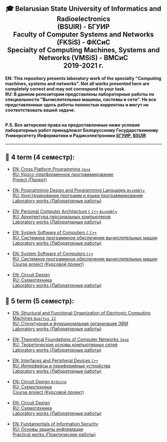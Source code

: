 <h2 align="center"> 🎓 Belarusian State University of Informatics and Radioelectronics <br/> 
 (BSUIR) - БГУИР <br/>Faculty of Computer Systems and Networks (FKSiS) - ФКСиС<br/>
 Specialty of Computing Machines, Systems and Networks (VMSiS) - ВМСиС <br/>2019-2021 г.
</h2>

<h4>EN: This repository presents laboratory work of the specialty "Computing machines, systems and networks". Not all works presented here are completely correct and may not  correspond to your task.<br/>
RU: В данном репозитории представлены лабораторные работы по специальности "Вычислительные машины, системы и сети". Не все представленные здесь  работы полностью корректны и могут не соответствовать вашей задаче.<br/></br>

P.S. Все авторские права на предоставленные ниже условия лабораторных работ принадлежат Белорусскому  Государственному Университету Информатики и Радиоэлектроники <a href="https://www.bsuir.by/" rel="nofollow">БГУИР</a>, <a href="https://www.bsuir.by/en/" rel="nofollow">BSUIR</a>
</h4>
<hr align="center">

<h2> 📘 4 term (4 семестр): </h2>
<ul>
 <li>
  <a href="https://github.com/KissLinkA-205/BSUIR-Labs/tree/main/4%20term/KPP%20(Project)" rel="nofollow">
   EN: Cross Platform Programming <code>Java</code> <br>
   RU: Кросс-платформенное программирование<br>
   Project (Проект)</a>
 </li><br>
 <li>
  <a href="https://github.com/KissLinkA-205/BSUIR-Labs/tree/main/4%20term/KPiYAP-ASM" rel="nofollow">
   EN: Programming Design and Programming Languages <code>Assembly</code> <br>
   RU: Конструирование программ и языки программирования<br>
   Laboratory works (Лабораторные работы)</a>
 </li><br>
 <li>
  <a href="https://github.com/KissLinkA-205/BSUIR-Labs/tree/main/4%20term/APK" rel="nofollow">
   EN: Personal Computer Architecture <code>C</code> <code>C++</code> <code>Assembly</code> <br>
   RU: Архитектура персональных компьютеров<br>
   Laboratory works (Лабораторные работы)</a>
 </li><br>
 <li>
  <a href="https://github.com/KissLinkA-205/BSUIR-Labs/tree/main/4%20term/SPOVM" rel="nofollow">
   EN: System Software of Computers <code>C</code> <code>C++</code><br>
   RU: Системное программное обеспечение вычислительных машин<br>
   Laboratory works (Лабораторные работы)</a>
 </li><br>
 <li>
  <a href="https://github.com/KissLinkA-205/BSUIR-Labs/tree/main/4%20term/SPOVM-Course_work" rel="nofollow">
   EN: System Software of Computers <code>C++</code><br>
   RU: Системное программное обеспечение вычислительных машин<br>
   Сourse project (Курсовой проект)</a>
 </li><br>
 <li>
  <a href="https://github.com/KissLinkA-205/BSUIR-Labs/tree/main/4%20term/SchemT" rel="nofollow">
   EN: Circuit Design<br>
   RU: Схемотехника<br>
   Laboratory works (Лабораторные работы)</a>
 </li>
</ul>

<h2> 📘 5 term (5 семестр): </h2>
<ul>
 <li>
  <a href="https://github.com/KissLinkA-205/BSUIR-Labs/tree/main/5%20term/SiFOEVM" rel="nofollow">
   EN: Structural and Functional Organization of Electronic Computing Machines <code>Quartus II</code><br>
   RU: Структурная и функциональная организация ЭВМ<br>
   Laboratory works (Лабораторные работы)</a>
 </li><br>
 <li>
  <a href="https://github.com/KissLinkA-205/BSUIR-Labs/tree/main/5%20term/TOKS" rel="nofollow">
   EN: Theoretical Foundations of Computer Networks <code>Java</code><br>
   RU: Теоретические основы компьютерных сетей<br>
   Laboratory works (Лабораторные работы)</a>
 </li><br>
 <li>
  <a href="https://github.com/KissLinkA-205/BSUIR-Labs/tree/main/5%20term/IiPU" rel="nofollow">
   EN: Interfaces and Peripheral Devices <code>C++</code><br>
   RU: Интерфейсы и периферийные устройства<br>
   Laboratory works (Лабораторные работы)</a>
 </li><br>
 <li>
  <a href="https://github.com/KissLinkA-205/BSUIR-Labs/tree/main/5%20term/SchemT-Course_work" rel="nofollow">
   EN: Circuit Design <code>Arduino</code><br>
   RU: Схемотехника<br>
   Сourse project (Курсовой проект)</a>
 </li><br>
 <li>
  <a href="https://github.com/KissLinkA-205/BSUIR-Labs/tree/main/5%20term/SchemT" rel="nofollow">
   EN: Circuit Design<br>
   RU: Схемотехника<br>
   Laboratory works (Лабораторные работы)</a>
 </li><br>
 <li>
  <a href="https://github.com/KissLinkA-205/BSUIR-Labs/tree/main/5%20term/OZI" rel="nofollow">
   EN: Fundamentals of Information Security<br>
   RU: Основы защиты информации<br>
   Practical works (Практические работы)</a>
 </li>
</ul>
